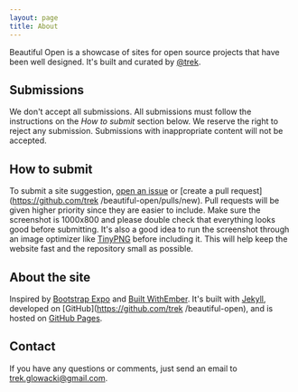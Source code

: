 ```yaml
---
layout: page
title: About
---
```


Beautiful Open is a showcase of sites for open source projects that have been
well designed. It's  built and curated by [@trek](http://twitter.com/trek).


## Submissions
We don't accept all submissions.  All submissions must follow the instructions
on the *How to submit* section below. We reserve the right to reject any
submission. Submissions with inappropriate content will not be accepted.

## How to submit
To submit a site suggestion,
[open an issue](https://github.com/trek/beautiful-open/issues/new)
or [create a pull request](https://github.com/trek /beautiful-open/pulls/new).
Pull requests will be given higher priority since
they are easier to include. Make sure the screenshot is 1000x800 and please
double check that everything looks good before submitting. It's also a good
idea to run the screenshot through an image optimizer like
[TinyPNG](https://tinypng.com/) before including it. This will help keep the
website fast and the repository small as possible.

## About the site
Inspired by [Bootstrap Expo](http://expo.getbootstrap.com/)
and [Built WithEmber](http://builtwithember.io/). It's built with
[Jekyll](http://jekyllrb.com), developed on
[GitHub](https://github.com/trek /beautiful-open), and is hosted
on [GitHub Pages](https://pages.github.com).

## Contact
If you have any questions or comments, just send an email to
[trek.glowacki@gmail.com](mailto:trek.glowacki@glowacki@gmail.com).
